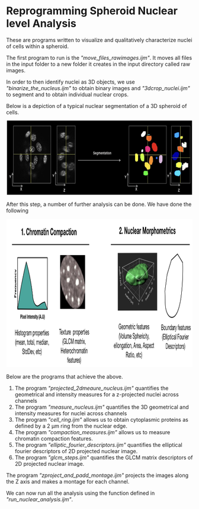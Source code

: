 # Reprogramming Spheroid Nuclear level Analysis
These are programs written to visualize and qualitatively characterize nuclei of cells within a spheroid. 

The first program to run is the _"move_files_rawimages.ijm"_. It moves all files in the input folder to a new folder it creates in the input directory called raw images. 

In order to then identify nuclei as 3D objects, we use _"binarize_the_nucleus.ijm"_ to obtain binary images and _"3dcrop_nuclei.ijm"_ to segment and to obtain individual nuclear crops.

Below is a depiction of a typical nuclear segmentation of a 3D spheroid of cells.<br/>
<p align="center">
<img src='/nuclear_level_analysis/Sepgmentation.png' height='200' width='500'><br/>
</p>


After this step, a number of further analysis can be done. We have done the following<br/>
<p align="center">
<img src='/nuclear_level_analysis/Features.png' height='400' width='800'><br/>
</p>

Below are the programs that achieve the above. 

  1. The program _"projected_2dmeaure_nucleus.ijm"_ quantifies the geometrical and intensity measures for a z-projected nuclei across channels 
  2. The program _"measure_nucleus.ijm"_ quantifies the 3D geometrical and intensity measures for nuclei across channels 
  3. The program _"cell_ring.ijm"_ allows us to obtain cytoplasmic proteins as defined by a 2 µm ring from the nuclear edge.
  4. The program _"compaction_measures.ijm"_ allows us to measure chromatin compaction features.
  5. The program _"elliptic_fourier_descriptors.ijm"_ quantifies the elliptical fourier descriptors of 2D projected nuclear image. 
  6. The program _"glcm_steps.ijm"_ quantifies the GLCM matrix descriptors of 2D projected nuclear image. 

  The program _"zproject_and_padd_montage.ijm"_ projects the images along the Z axis and makes a montage for each channel. 

We can now run all the analysis using the function defined in _"run_nuclear_analysis.ijm"_.
